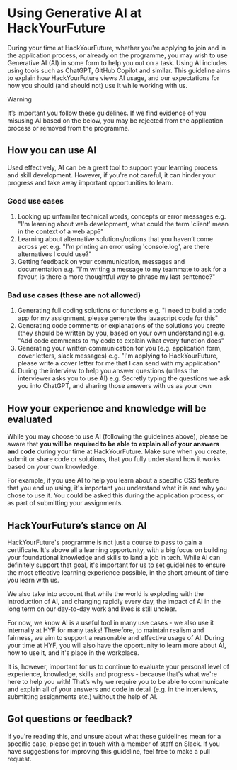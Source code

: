 # Using Generative AI at HackYourFuture

During your time at HackYourFuture, whether you're applying to join and in the application process, or already on the programme, you may wish to use Generative AI (AI) in some form to help you out on a task. Using AI includes using tools such as ChatGPT, GitHub Copilot and similar. This guideline aims to explain how HackYourFuture views AI usage, and our expectations for how you should (and should not) use it while working with us.

> [!WARNING]
> It’s important you follow these guidelines. If we find evidence of you misusing AI based on the below, you may be rejected from the application process or removed from the programme.

## How you can use AI

Used effectively, AI can be a great tool to support your learning process and skill development. However, if you're not careful, it can hinder your progress and take away important opportunities to learn.

### Good use cases

1. Looking up unfamilar technical words, concepts or error messages
   e.g. "I'm learning about web development, what could the term 'client' mean in the context of a web app?"
1. Learning about alternative solutions/options that you haven’t come across yet
   e.g. "I'm printing an error using 'console.log', are there alternatives I could use?"
1. Getting feedback on your communication, messages and documentation
   e.g. "I'm writing a message to my teammate to ask for a favour, is there a more thoughtful way to phrase my last sentence?"

### Bad use cases (these are not allowed)

1. Generating full coding solutions or functions
   e.g. "I need to build a todo app for my assignment, please generate the javascript code for this"
1. Generating code comments or explanations of the solutions you create (they should be written by you, based on your own understanding)
   e.g. "Add code comments to my code to explain what every function does"
1. Generating your written communication for you (e.g. application form, cover letters, slack messages)
   e.g. "I'm applying to HackYourFuture, please write a cover letter for me that I can send with my application"
1. During the interview to help you answer questions (unless the interviewer asks you to use AI)
   e.g. Secretly typing the questions we ask you into ChatGPT, and sharing those answers with us as your own

## How your experience and knowledge will be evaluated

While you may choose to use AI (following the guidelines above), please be aware that **you will be required to be able to explain all of your answers and code** during your time at HackYourFuture. Make sure when you create, submit or share code or solutions, that you fully understand how it works based on your own knowledge.

For example, if you use AI to help you learn about a specific CSS feature that you end up using, it's important you understand what it is and why you chose to use it. You could be asked this during the application process, or as part of submitting your assignments.

## HackYourFuture’s stance on AI

HackYourFuture's programme is not just a course to pass to gain a certificate. It's above all a learning opportunity, with a big focus on building your foundational knowledge and skills to land a job in tech. While AI can definitely support that goal, it's important for us to set guidelines to ensure the most effective learning experience possible, in the short amount of time you learn with us.

We also take into account that while the world is exploding with the introduction of AI, and changing rapidly every day, the impact of AI in the long term on our day-to-day work and lives is still unclear.

For now, we know AI is a useful tool in many use cases - we also use it internally at HYF for many tasks! Therefore, to maintain realism and fairness, we aim to support a reasonable and effective usage of AI. During your time at HYF, you will also have the opportunity to learn more about AI, how to use it, and it's place in the workplace.

It is, however, important for us to continue to evaluate your personal level of experience, knowledge, skills and progress - because that's what we're here to help you with! That’s why we require you to be able to communicate and explain all of your answers and code in detail (e.g. in the interviews, submitting assignments etc.) without the help of AI.

## Got questions or feedback?

If you're reading this, and unsure about what these guidelines mean for a specific case, please get in touch with a member of staff on Slack. If you have suggestions for improving this guideline, feel free to make a pull request.
